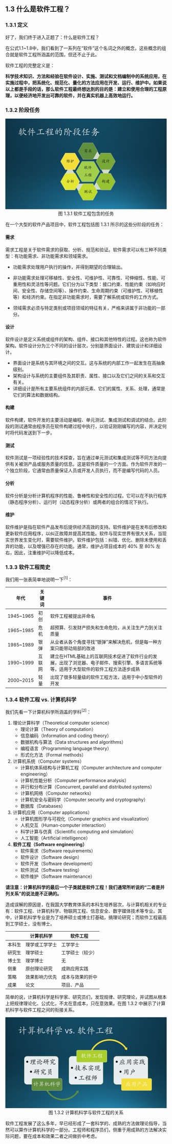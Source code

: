 ## 1.3 什么是软件工程？

### 1.3.1 定义

好了，我们终于进入正题了：什么是软件工程？

在公式1.1~1.8中，我们看到了一系列在“软件”这个名词之外的概念，这些概念的组合就是软件工程所涵盖的范围，但还不止于此。

软件工程的完整定义是：

**科学技术知识、方法和经验在软件设计、实施、测试和文档编制中的系统应用，在实施过程中，把系统化、规范化、量化的方法应用在开发、运行、维护中。如果说以上都是手段的话，那么软件工程最终想达到的目的是：建立和使用合理的工程原理，以便经济地开发出可靠的软件，并在真实机器上高效地运行。**

### 1.3.2 阶段任务

<center>
<img src="Images/Slide6.JPG"/>
图 1.3.1 软件工程包含的任务
</center>

在一个大型的软件产品项目中，软件工程包括图 1.3.1 所示的这些分阶段的任务：
#### 需求

需求工程是关于软件需求的获取、分析、规范和验证。软件需求可以有三种不同类型：有功能需求、非功能需求和领域需求。

- 功能需求处理用户执行的操作，并得到期望的合理输出。

- 非功能需求处理可移植性、安全性、可维护性、可靠性、可伸缩性、性能、可重用性和灵活性等问题。它们分为以下类型：接口约束、性能约束（如响应时间、安全性、存储空间等）、操作约束、生命周期约束（可维护性、可移植性等）和经济约束。在指定非功能需求时，需要了解系统或软件的工作方式。

- 领域需求必须与特定类别或项目领域的特征有关，严格来讲属于非功能的一部分。

#### 设计

软件设计是定义系统或组件的架构、组件、接口和其他特性的过程。这也称为软件架构。软件设计分为三个不同的设计层次，分别是界面设计、建筑设计和详细设计。

- 界面设计是系统与其环境之间的交互。这与系统的内部工作一起发生在高抽象级别。
- 架构设计与系统的主要组件及其职责、属性、接口以及它们之间的关系和交互有关。
- 详细设计是所有主要系统组件的内部元素、它们的属性、关系、处理，通常是它们的算法和数据结构。

#### 构建

软件构建，软件开发的主要活动是编程、单元测试、集成测试和调试的结合。此阶段的测试通常由程序员在软件构建过程中执行，以验证刚刚编写的内容，并决定何时将代码发送到下一步。

#### 测试

软件测试是一项经验性的技术探查，旨在通过单元测试和集成测试等不同方法向提供有关被测产品或服务质量的信息。这是软件质量的一个方面。作为软件开发的一个独立阶段，它通常由质量保证人员或开发人员执行，而不是编写代码的人员。

#### 分析

软件分析是分析计算机程序的性能、鲁棒性和安全性的过程。它可以在不执行程序（静态程序分析）、运行时（动态程序分析）或两者的组合的情况下执行。


#### 维护

软件维护是指在软件产品发布后提供经济高效的支持。软件维护是在发布后修改和更新软件应用程序，以纠正故障并提高其性能。软件与现实世界有很大关系，当现实世界发生变化时，需要软件维护。软件维护包括：纠错、优化、删除未使用和丢弃的功能，以及增强已存在的功能。通常，维护占项目成本的 40% 至 80% 左右，因此，注重维护可以降低成本。


### 1.3.3 软件工程简史

我们用一张表简单地说明一下$^{[1]}$：

|年代|关键词|事件|
|---|---|---|
|1945~1965|初创|软件工程被提出并命名|
|1965~1985|危机|超预算、引发财产损失和生命危险，从关注生产力到关注质量|
|1985~1989|银弹|从业者从各个角度寻找“银弹”来解决危机，但是每一种方案只能带动局部的改进|
|1990~1999|互联网|建立在HTML基础上的互联网技术促进了软件行业的发展，出现了浏览器、电子邮件、搜索引擎、多语言系统等等，适用于大型软件的软件工程方法逐步成熟|
|2000~2015|轻量|出现了很多轻量级的软件工程方法，适用于中小型软件的开发|

### 1.3.4 软件工程 vs. 计算机科学

我们先看一下计算机科学所涵盖的学科$^{[2]}$：

1. 理论计算科学（Theoretical computer science）
    - 理论计算（Theory of computation）
    - 信息编码（Information and coding theory）
    - 数据机构与算法（Data structures and algorithms）
    - 编程语言（Programming language theory）
    - 形式化方法（Formal methods）
2. 计算机系统（Computer systems）
    - 计算机体系结构与计算机工程（Computer architecture and computer engineering）
    - 计算机性能分析（Computer performance analysis）
    - 并行和分布计算（Concurrent, parallel and distributed systems）
    - 计算机网络（Computer networks）
    - 计算机安全与密码学（Computer security and cryptography）
    - 数据库（Databases）
3. 计算机应用（Computer applications）
    - 计算机图形学与可视化（Computer graphics and visualization）
    - 人机交互（Human-computer interaction）
    - 科学计算与仿真（Scientific computing and simulation）
    - 人工智能（Artificial intelligence）
4. **软件工程（Software engineering）**
    - 软件需求（Software requirements）
    - 软件设计（Software design）
    - 软件开发（Software development）
    - 软件测试（Software testing）
    - 软件维护（Software maintenance）

**请注意：计算机科学的最后一个子类就是软件工程！我们通常所听说的“二者是并列关系”的说法是不正确的。**

造成误解的原因是，在我国大学教育体系的本科生培养层次，与计算机相关的专业有：软件工程、计算机科学、物联网工程、信息安全、数字媒体技术等专业。其中，计算机科学专业是为了培养硕士或博士打基础，搞理论研究；而软件工程最高到工学硕士，没有博士。

||计算机科学|软件工程|
|---|---|---|
|本科生|理学或工学学士|工学学士|
|研究生|理学硕士|工学硕士（较少）|
|博士生|理学博士|无|
|侧重|原创理论研究|成熟应用实践|
|策略|效果影响力优先|成本与效果的折中|
|成果|论文|项目、产品|

简单的说，计算机科学是科学家、研究员们，发现规律、研究理论，并试图从根本上把规律理论化、公式化，不太在意成本，只在意效果。在图 1.3.2 中展示了计算机科学与软件工程之间的衔接关系。

<center>
<img src="Images/Slide7.JPG"/>
图 1.3.2 计算机科学与软件工程的关系
</center>

软件工程发展了这么多年，早已经形成了一套科学的、成熟的方法做理论指导，当然可以算作计算机科学的一部分。工程师和程序员们，侧重于用成熟的方法解决实际问题，要在成本和效果二者之间做折中考虑。


